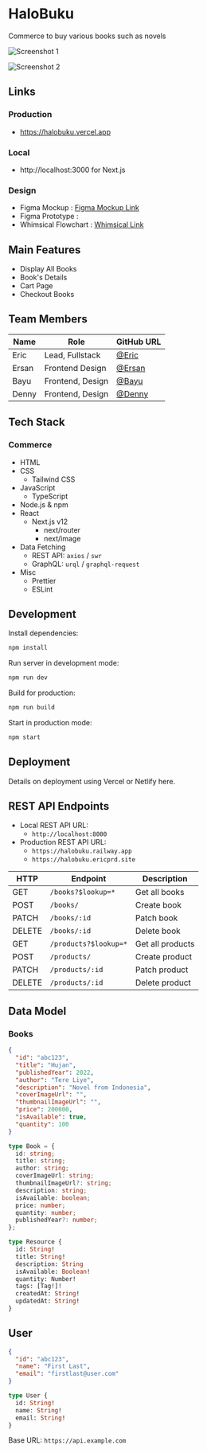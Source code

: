 # HaloBuku

Commerce to buy various books such as novels

![Screenshot 1]()

![Screenshot 2]()

## Links

### Production

- https://halobuku.vercel.app

### Local

- http://localhost:3000 for Next.js

### Design

- Figma Mockup : [Figma Mockup Link](https://www.figma.com/file/aI1EYZmKVtY4N4LioeZpt0/Halo-Buku-Design)
- Figma Prototype :
- Whimsical Flowchart : [Whimsical Link](https://whimsical.com/flowchart-AEp4LaBGjDUQFUG5N3GVkU@2Ux7TurymLpWJ3evPGyq)

## Main Features

- Display All Books
- Book's Details
- Cart Page
- Checkout Books

## Team Members

| Name  | Role             | GitHub URL                               |
| ----- | ---------------- | ---------------------------------------- |
| Eric  | Lead, Fullstack  | [@Eric](https://github.com/ericprd)      |
| Ersan | Frontend Design  | [@Ersan](https://github.com/ersankarimi) |
| Bayu  | Frontend, Design | [@Bayu](https://github.com/baysatriow)   |
| Denny | Frontend, Design | [@Denny](https://github.com/dennyshuda)  |

## Tech Stack

### Commerce

- HTML
- CSS
  - Tailwind CSS
- JavaScript
  - TypeScript
- Node.js & npm
- React
  - Next.js v12
    - next/router
    - next/image
- Data Fetching
  - REST API: `axios` / `swr`
  - GraphQL: `urql` / `graphql-request`
- Misc
  - Prettier
  - ESLint

## Development

Install dependencies:

```sh
npm install
```

Run server in development mode:

```sh
npm run dev
```

Build for production:

```sh
npm run build
```

Start in production mode:

```sh
npm start
```

## Deployment

Details on deployment using Vercel or Netlify here.

## REST API Endpoints

- Local REST API URL:
  - `http://localhost:8000`
- Production REST API URL:
  - `https://halobuku.railway.app`
  - `https://halobuku.ericprd.site`

| HTTP   | Endpoint              | Description      |
| ------ | --------------------- | ---------------- |
| GET    | `/books?$lookup=*`    | Get all books    |
| POST   | `/books/`             | Create book      |
| PATCH  | `/books/:id`          | Patch book       |
| DELETE | `/books/:id`          | Delete book      |
| GET    | `/products?$lookup=*` | Get all products |
| POST   | `/products/`          | Create product   |
| PATCH  | `/products/:id`       | Patch product    |
| DELETE | `/products/:id`       | Delete product   |

## Data Model

### Books

```json
{
  "id": "abc123",
  "title": "Hujan",
  "publishedYear": 2022,
  "author": "Tere Liye",
  "description": "Novel from Indonesia",
  "coverImageUrl": "",
  "thumbnailImageUrl": "",
  "price": 200000,
  "isAvailable": true,
  "quantity": 100
}
```

```ts
type Book = {
  id: string;
  title: string;
  author: string;
  coverImageUrl: string;
  thumbnailImageUrl?: string;
  description: string;
  isAvailable: boolean;
  price: number;
  quantity: number;
  publishedYear?: number;
};
```

```graphql
type Resource {
  id: String!
  title: String!
  description: String
  isAvailable: Boolean!
  quantity: Number!
  tags: [Tag!]!
  createdAt: String!
  updatedAt: String!
}
```

## User

```json
{
  "id": "abc123",
  "name": "First Last",
  "email": "firstlast@user.com"
}
```

```graphql
type User {
  id: String!
  name: String!
  email: String!
}
```

Base URL: `https://api.example.com`
